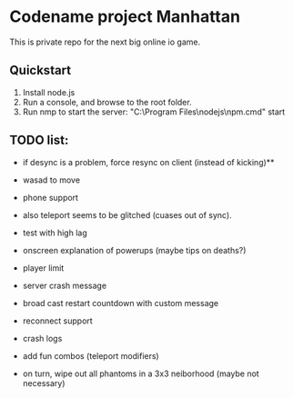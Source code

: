 # Codename project Manhattan

This is private repo for the next big online io game.

## Quickstart

1. Install node.js
2. Run a console, and browse to the root folder.
3. Run nmp to start the server: "C:\Program Files\nodejs\npm.cmd" start

## TODO list:


- if desync is a problem, force resync on client (instead of kicking)**

- wasad to move
- phone support
- also teleport seems to be glitched (cuases out of sync).
- test with high lag
- onscreen explanation of powerups (maybe tips on deaths?)

- player limit
- server crash message
- broad cast restart countdown with custom message
- reconnect support
- crash logs

- add fun combos (teleport modifiers)
- on turn, wipe out all phantoms in a 3x3 neiborhood (maybe not necessary)
